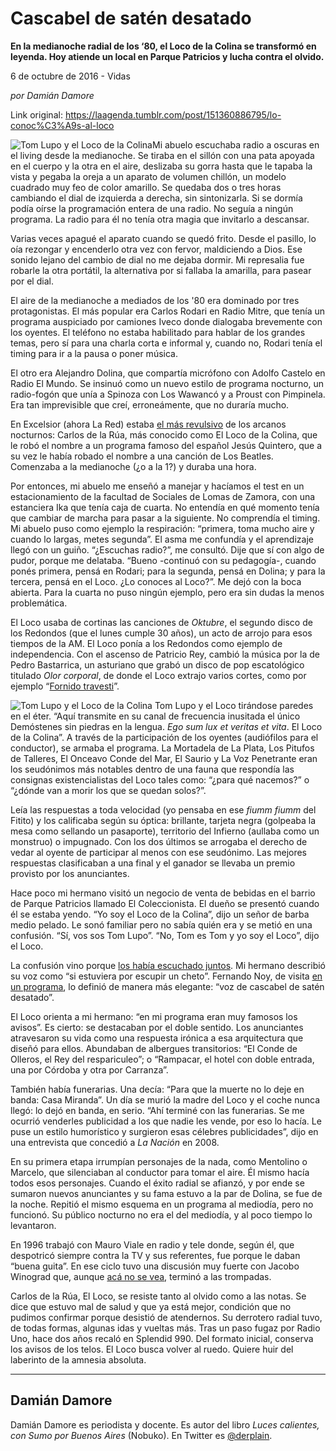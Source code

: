 # Cascabel de satén desatado

**En la medianoche radial de los ‘80, el Loco de la Colina se transformó en leyenda. Hoy atiende un local en Parque Patricios y lucha contra el olvido.**

6 de octubre de 2016 - Vidas

_por Damián Damore_

Link original: https://laagenda.tumblr.com/post/151360886795/lo-conoc%C3%A9s-al-loco

![Tom Lupo y el Loco de la Colina](https://64.media.tumblr.com/c4b7dc7a62f6c58632fb4f872bd60b0a/tumblr_inline_pk0sxfa3we1t6q87u_500.jpg)Mi abuelo escuchaba radio a oscuras en el living desde la medianoche. Se tiraba en el sillón con una pata apoyada en el cuerpo y la otra en el aire, deslizaba su gorra hasta que le tapaba la vista y pegaba la oreja a un aparato de volumen chillón, un modelo cuadrado muy feo de color amarillo. Se quedaba dos o tres horas cambiando el dial de izquierda a derecha, sin sintonizarla. Si se dormía podía oírse la programación entera de una radio. No seguía a ningún programa. La radio para él no tenía otra magia que invitarlo a descansar. 

Varias veces apagué el aparato cuando se quedó frito. Desde el pasillo, lo oía rezongar y encenderlo otra vez con fervor, maldiciendo a Dios. Ese sonido lejano del cambio de dial no me dejaba dormir. Mi represalia fue robarle la otra portátil, la alternativa por si fallaba la amarilla, para pasear por el dial.

El aire de la medianoche a mediados de los '80 era dominado por tres protagonistas. El más popular era Carlos Rodari en Radio Mitre, que tenía un programa auspiciado por camiones Iveco donde dialogaba brevemente con los oyentes. El teléfono no estaba habilitado para hablar de los grandes temas, pero sí para una charla corta e informal y, cuando no, Rodari tenía el timing para ir a la pausa o poner música.

El otro era Alejandro Dolina, que compartía micrófono con Adolfo Castelo en Radio El Mundo. Se insinuó como un nuevo estilo de programa nocturno, un radio-fogón que unía a Spinoza con Los Wawancó y a Proust con Pimpinela. Era tan imprevisible que creí, erroneámente, que no duraría mucho.

En Excelsior (ahora La Red) estaba [el más revulsivo](https://youtu.be/8gJW5C9mWrg) de los arcanos nocturnos: Carlos de la Rúa, más conocido como El Loco de la Colina, que le robó el nombre a un programa famoso del español Jesús Quintero, que a su vez le había robado el nombre a una canción de Los Beatles. Comenzaba a la medianoche (¿o a la 1?) y duraba una hora.

Por entonces, mi abuelo me enseñó a manejar y hacíamos el test en un estacionamiento de la facultad de Sociales de Lomas de Zamora, con una estanciera Ika que tenía caja de cuarta. No entendía en qué momento tenía que cambiar de marcha para pasar a la siguiente. No comprendía el timing. Mi abuelo puso como ejemplo la respiración: “primera, toma mucho aire y cuando lo largas, metes segunda”. El asma me confundía y el aprendizaje llegó con un guiño. “¿Escuchas radio?”, me consultó. Dije que sí con algo de pudor, porque me delataba. “Bueno -continuó con su pedagogía-, cuando ponés primera, pensá en Rodari; para la segunda, pensá en Dolina; y para la tercera, pensá en el Loco. ¿Lo conoces al Loco?”. Me dejó con la boca abierta. Para la cuarta no puso ningún ejemplo, pero era sin dudas la menos problemática.

El Loco usaba de cortinas las canciones de *Oktubre*, el segundo disco de los Redondos (que el lunes cumple 30 años), un acto de arrojo para esos tiempos de la AM. El Loco ponía a los Redondos como ejemplo de independencia. Con el ascenso de Patricio Rey, cambió la música por la de Pedro Bastarrica, un asturiano que grabó un disco de pop escatológico titulado *Olor corporal*, de donde el Loco extrajo varios cortes, como por ejemplo “[Fornido travesti](https://youtu.be/aBjy48_tZ7U)”.

![Tom Lupo y el Loco de la Colina](https://64.media.tumblr.com/c4b7dc7a62f6c58632fb4f872bd60b0a/tumblr_inline_pk0sxfa3we1t6q87u_500.jpg) Tom Lupo y el Loco tirándose paredes en el éter. “Aquí transmite en su canal de frecuencia inusitada el único Demóstenes sin piedras en la lengua. *Ego sum lux et veritas et vita*. El Loco de la Colina”. A través de la participación de los oyentes (audiófilos para el conductor), se armaba el programa. La Mortadela de La Plata, Los Pitufos de Talleres, El Onceavo Conde del Mar, El Saurio y La Voz Penetrante eran los seudónimos más notables dentro de una fauna que respondía las consignas existencialistas del Loco tales como: “¿para qué nacemos?” o “¿dónde van a morir los que se quedan solos?”.

Leía las respuestas a toda velocidad (yo pensaba en ese *fiumm fiumm* del Fitito) y los calificaba según su óptica: brillante, tarjeta negra (golpeaba la mesa como sellando un pasaporte), territorio del Infierno (aullaba como un monstruo) o impugnado. Con los dos últimos se arrogaba el derecho de vedar al oyente de participar al menos con ese seudónimo. Las mejores respuestas clasificaban a una final y el ganador se llevaba un premio provisto por los anunciantes. 

Hace poco mi hermano visitó un negocio de venta de bebidas en el barrio de Parque Patricios llamado El Coleccionista. El dueño se presentó cuando él se estaba yendo. “Yo soy el Loco de la Colina”, dijo un señor de barba medio pelado. Le sonó familiar pero no sabía quién era y se metió en una confusión. “Sí, vos sos Tom Lupo”. “No, Tom es Tom y yo soy el Loco”, dijo el Loco.

La confusión vino porque [los había escuchado juntos](https://youtu.be/y-fni_c9qaw). Mi hermano describió su voz como “si estuviera por escupir un cheto”. Fernando Noy, de visita [en un programa](https://youtu.be/bFj__bIGanE), lo definió de manera más elegante: “voz de cascabel de satén desatado”.

El Loco orienta a mi hermano: “en mi programa eran muy famosos los avisos”. Es cierto: se destacaban por el doble sentido. Los anunciantes atravesaron su vida como una respuesta irónica a esa arquitectura que diseñó para ellos. Abundaban de albergues transitorios: “El Conde de Olleros, el Rey del respariculeo”; o “Rampacar, el hotel con doble entrada, una por Córdoba y otra por Carranza”. 


También había funerarias. Una decía: “Para que la muerte no lo deje en banda: Casa Miranda”. Un día se murió la madre del Loco y el coche nunca llegó: lo dejó en banda, en serio. “Ahí terminé con las funerarias. Se me ocurrió venderles publicidad a los que nadie les vende, por eso lo hacía. Le puse un estilo humorístico y surgieron esas célebres publicidades”, dijo en una entrevista que concedió a *La Nación* en 2008.

En su primera etapa irrumpían personajes de la nada, como Mentolino o Marcelo, que silenciaban al conductor para tomar el aire. Él mismo hacía todos esos personajes. Cuando el éxito radial se afianzó, y por ende se sumaron nuevos anunciantes y su fama estuvo a la par de Dolina, se fue de la noche. Repitió el mismo esquema en un programa al mediodía, pero no funcionó. Su público nocturno no era el del mediodía, y al poco tiempo lo levantaron.

En 1996 trabajó con Mauro Viale en radio y tele donde, según él, que despotricó siempre contra la TV y sus referentes, fue porque le daban “buena guita”. En ese ciclo tuvo una discusión muy fuerte con Jacobo Winograd que, aunque [acá no se vea](https://youtu.be/lnBt8eQFOpY), terminó a las trompadas.

Carlos de la Rúa, El Loco, se resiste tanto al olvido como a las notas. Se dice que estuvo mal de salud y que ya está mejor, condición que no pudimos confirmar porque desistió de atendernos. Su derrotero radial tuvo, de todas formas, algunas idas y vueltas más. Tras un paso fugaz por Radio Uno, hace dos años recaló en Splendid 990. Del formato inicial, conserva los avisos de los telos. El Loco busca volver al ruedo. Quiere huir del laberinto de la amnesia absoluta. 

  




---

 Damián Damore
--------------

 Damián Damore es periodista y docente. Es autor del libro *Luces calientes, con Sumo por Buenos Aires* (Nobuko). En Twitter es [@derplain](https://twitter.com/derplain). 

